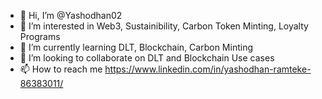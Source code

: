 - 👋 Hi, I’m @Yashodhan02
- 👀 I’m interested in Web3, Sustainibility, Carbon Token Minting, Loyalty Programs
- 🌱 I’m currently learning DLT, Blockchain, Carbon Minting
- 💞️ I’m looking to collaborate on DLT and Blockchain Use cases
- 📫 How to reach me https://www.linkedin.com/in/yashodhan-ramteke-86383011/

<!---
Yashodhan02/Yashodhan02 is a ✨ special ✨ repository because its `README.md` (this file) appears on your GitHub profile.
You can click the Preview link to take a look at your changes.
--->
